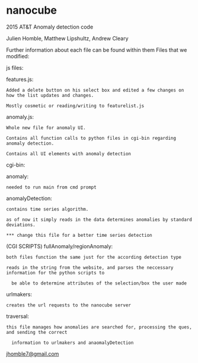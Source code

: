 # nanocube

2015 AT&T Anomaly detection code

Julien Homble, Matthew Lipshultz, Andrew Cleary

Further information about each file can be found within them
Files that we modified:

js files:

  features.js:
  
    Added a delete button on his select box and edited a few changes on how the list updates and changes. 
    
    Mostly cosmetic or reading/writing to featurelist.js
    
  anomaly.js:
  
    Whole new file for anomaly UI. 
    
    Contains all function calls to python files in cgi-bin regarding anomaly detection.
    
    Contains all UI elements with anomaly detection

cgi-bin:

  anomaly:
  
    needed to run main from cmd prompt
    
  anomalyDetection:
  
    contains time series algorithm. 
    
    as of now it simply reads in the data determines anomalies by standard deviations.
    
    *** change this file for a better time series detection
    
  (CGI SCRIPTS) fullAnomaly/regionAnomaly:
  
    both files function the same just for the according detection type
    
    reads in the string from the website, and parses the neccessary information for the python scripts to
    
      be able to determine attributes of the selection/box the user made
      
  urlmakers:
  
    creates the url requests to the nanocube server
    
  traversal:
  
    this file manages how anomalies are searched for, processing the ques, and sending the correct
    
      information to urlmakers and anaomalyDetection

jhomble7@gmail.com 
